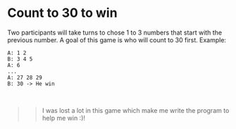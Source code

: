 # Count to 30 to win
Two participants will take turns to chose 1 to 3 numbers that start with the previous number. A goal of this game is who will count to 30 first.
Example:
```
A: 1 2
B: 3 4 5
A: 6
...
A: 27 28 29
B: 30 -> He win
```

<br>

>>I was lost a lot in this game which make me write the program to help me win :)!
